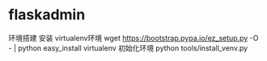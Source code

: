 flaskadmin
==========
环境搭建
安装 virtualenv环境
 wget https://bootstrap.pypa.io/ez_setup.py -O - | python
 easy_install virtualenv
初始化环境
python tools/install_venv.py
